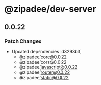# @zipadee/dev-server

## 0.0.22

### Patch Changes

- Updated dependencies [d3293b3]
  - @zipadee/core@0.0.22
  - @zipadee/cors@0.0.22
  - @zipadee/javascript@0.0.22
  - @zipadee/router@0.0.22
  - @zipadee/static@0.0.22
